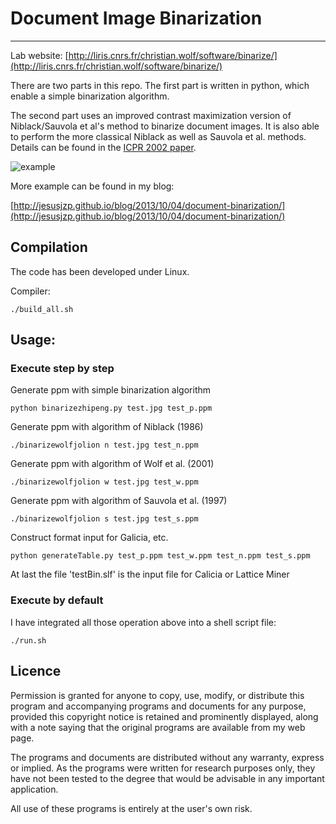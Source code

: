 # Document Image Binarization

* * *

Lab website: [http://liris.cnrs.fr/christian.wolf/software/binarize/](http://liris.cnrs.fr/christian.wolf/software/binarize/)

There are two parts in this repo. The first part is written in python, which enable a simple binarization algorithm.

The second part uses an improved contrast maximization version of Niblack/Sauvola et al's method to binarize document images. It is also able to perform the more classical Niblack as well as Sauvola et al. methods. Details can be found in the [ICPR 2002 paper](http://liris.cnrs.fr/christian.wolf/publications/index.html#icpr2002v).

![example](http://liris.cnrs.fr/christian.wolf/software/binarize/ss_binarize_annotated.png)

More example can be found in my blog: 

[http://jesusjzp.github.io/blog/2013/10/04/document-binarization/](http://jesusjzp.github.io/blog/2013/10/04/document-binarization/)

## Compilation

The code has been developed under Linux.

Compiler:

	./build_all.sh

## Usage:

### Execute step by step

Generate ppm with simple binarization algorithm

	python binarizezhipeng.py test.jpg test_p.ppm

Generate ppm with algorithm of Niblack (1986)

	./binarizewolfjolion n test.jpg test_n.ppm

Generate ppm with algorithm of Wolf et al. (2001)

	./binarizewolfjolion w test.jpg test_w.ppm

Generate ppm with algorithm of Sauvola et al. (1997)

	./binarizewolfjolion s test.jpg test_s.ppm

Construct format input for Galicia, etc.

	python generateTable.py test_p.ppm test_w.ppm test_n.ppm test_s.ppm

At last the file 'testBin.slf' is the input file for Calicia or Lattice Miner

### Execute by default

I have integrated all those operation above into a shell script file:

	./run.sh

## Licence

Permission is granted for anyone to copy, use, modify, or distribute this program and accompanying programs and documents for any purpose, provided this copyright notice is retained and prominently displayed, along with a note saying that the original programs are available from my web page.

The programs and documents are distributed without any warranty, express or implied. As the programs were written for research purposes only, they have not been tested to the degree that would be advisable in any important application.

All use of these programs is entirely at the user's own risk.
